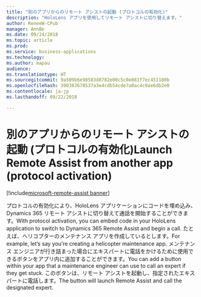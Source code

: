 ```yaml
---
title: "別のアプリからのリモート アシストの起動 (プロトコルの有効化)"
description: "HoloLens アプリを使用してリモート アシストに切り替えます。"
author: ReneeW-CPub
manager: AnnBe
ms.date: 09/24/2018
ms.topic: article
ms.prod: 
ms.service: business-applications
ms.technology: 
ms.author: mapau
audience: 
ms.translationtype: HT
ms.sourcegitcommit: 9a509b6e98583d8782e00c5c0e081f7ec451180b
ms.openlocfilehash: 390383678537a3e4cdb54cde7a0ac4c9ae6db2e0
ms.contentlocale: ja-jp
ms.lasthandoff: 09/22/2018

---
```


# <a name="launch-remote-assist-from-another-app-protocol-activation"></a><span data-ttu-id="4fae2-103">別のアプリからのリモート アシストの起動 (プロトコルの有効化)</span><span class="sxs-lookup"><span data-stu-id="4fae2-103">Launch Remote Assist from another app (protocol activation)</span></span>

[!include[microsoft-remote-assist banner](../includes/microsoft-remote-assist.md)]

<span data-ttu-id="4fae2-104">プロトコルの有効化により、HoloLens アプリケーションにコードを埋め込み、Dynamics 365 リモート アシストに切り替えて通話を開始することができます。</span><span class="sxs-lookup"><span data-stu-id="4fae2-104">With protocol activation, you can embed code in your HoloLens application to switch to Dynamics 365 Remote Assist and begin a call.</span></span> <span data-ttu-id="4fae2-105">たとえば、ヘリコプターのメンテナンス アプリを作成しているとします。</span><span class="sxs-lookup"><span data-stu-id="4fae2-105">For example, let’s say you’re creating a helicopter maintenance app.</span></span> <span data-ttu-id="4fae2-106">メンテナンス エンジニアが行き詰まった場合にエキスパートに電話をかけるために使用できるボタンをアプリ内に追加することができます。</span><span class="sxs-lookup"><span data-stu-id="4fae2-106">You can add a button within your app that a maintenance engineer can use to call an expert if they get stuck.</span></span> <span data-ttu-id="4fae2-107">このボタンは、リモート アシストを起動し、指定されたエキスパートに電話します。</span><span class="sxs-lookup"><span data-stu-id="4fae2-107">The button will launch Remote Assist and call the designated expert.</span></span>

<!--
Learn more about adding protocol activation to your app.
-->

